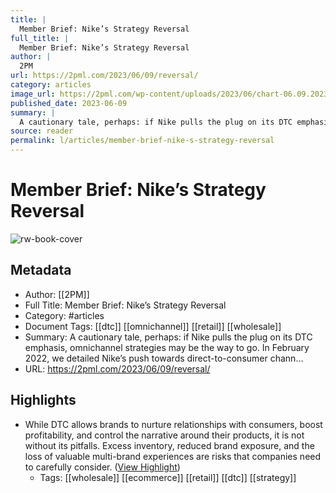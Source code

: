 ```yaml
---
title: |
  Member Brief: Nike’s Strategy Reversal
full_title: |
  Member Brief: Nike’s Strategy Reversal
author: |
  2PM
url: https://2pml.com/2023/06/09/reversal/
category: articles
image_url: https://2pml.com/wp-content/uploads/2023/06/chart-06.09.2023-scaled.jpg
published_date: 2023-06-09
summary: |
  A cautionary tale, perhaps: if Nike pulls the plug on its DTC emphasis, omnichannel strategies may be the way to go. In February 2022, we detailed Nike’s push towards direct-to-consumer chann…
source: reader
permalink: l/articles/member-brief-nike-s-strategy-reversal
---
```

# Member Brief: Nike’s Strategy Reversal

![rw-book-cover](https://2pml.com/wp-content/uploads/2023/06/chart-06.09.2023-scaled.jpg)

## Metadata
- Author: [[2PM]]
- Full Title: Member Brief: Nike’s Strategy Reversal
- Category: #articles
- Document Tags: [[dtc]] [[omnichannel]] [[retail]] [[wholesale]] 
- Summary: A cautionary tale, perhaps: if Nike pulls the plug on its DTC emphasis, omnichannel strategies may be the way to go. In February 2022, we detailed Nike’s push towards direct-to-consumer chann…
- URL: https://2pml.com/2023/06/09/reversal/

## Highlights
- While DTC allows brands to nurture relationships with consumers, boost profitability, and control the narrative around their products, it is not without its pitfalls. Excess inventory, reduced brand exposure, and the loss of valuable multi-brand experiences are risks that companies need to carefully consider. ([View Highlight](https://read.readwise.io/read/01h666mtqa322b5smjxnkswg3y))
    - Tags: [[wholesale]] [[ecommerce]] [[retail]] [[dtc]] [[strategy]] 


